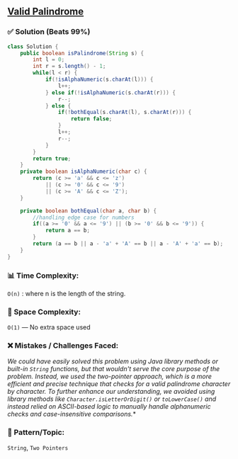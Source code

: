 ## [Valid Palindrome](https://leetcode.com/problems/valid-palindrome/)

### ✅ Solution (Beats 99%)

```java
class Solution {
    public boolean isPalindrome(String s) {
        int l = 0;
        int r = s.length() - 1;
        while(l < r) {
            if(!isAlphaNumeric(s.charAt(l))) {
                l++;
            } else if(!isAlphaNumeric(s.charAt(r))) {
                r--;
            } else {
                if(!bothEqual(s.charAt(l), s.charAt(r))) {
                    return false;
                }
                l++;
                r--;
            }
        }
        return true;
    }
    private boolean isAlphaNumeric(char c) {
        return (c >= 'a' && c <= 'z')
            || (c >= '0' && c <= '9')
            || (c >= 'A' && c <= 'Z');
    }

    private boolean bothEqual(char a, char b) {
        //handling edge case for numbers
        if((a >= '0' && a <= '9') || (b >= '0' && b <= '9')) {
            return a == b;
        }
        return (a == b || a - 'a' + 'A' == b || a - 'A' + 'a' == b);
    }
}

````

### 📊 Time Complexity:

`O(n)` : where n is the length of the string.

### 🧠 Space Complexity:

`O(1)` — No extra space used

### ❌ Mistakes / Challenges Faced:


*We could have easily solved this problem using Java library methods or built-in `String` functions, but that wouldn't serve the core purpose of the problem. Instead, we used the two-pointer approach, which is a more efficient and precise technique that checks for a valid palindrome character by character. To further enhance our understanding, we avoided using library methods like `Character.isLetterOrDigit()` or `toLowerCase()` and instead relied on ASCII-based logic to manually handle alphanumeric checks and case-insensitive comparisons.**

### 🧩 Pattern/Topic:

`String`, `Two Pointers`
